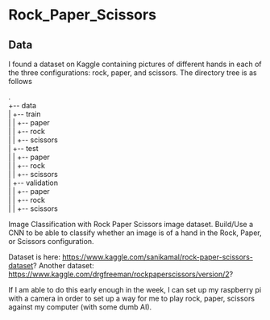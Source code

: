 # Rock_Paper_Scissors

## Data
I found a dataset on Kaggle containing pictures of different hands in each of the three configurations: rock, paper, and scissors. The directory tree is as follows 

.<br />
+-- data <br />
|   +-- train<br />
|   |   +-- paper<br />
|   |   +-- rock<br />
|   |   +-- scissors<br />
|   +-- test<br />
|   |   +-- paper<br />
|   |   +-- rock<br />
|   |   +-- scissors<br />
|   +-- validation<br />
|   |   +-- paper<br />
|   |   +-- rock<br />
|   |   +-- scissors<br />

Image Classification with Rock Paper Scissors image dataset. Build/Use a CNN to be able to classify whether an image is of a hand in the Rock, Paper, or Scissors configuration. 

Dataset is here: https://www.kaggle.com/sanikamal/rock-paper-scissors-dataset?
Another dataset: https://www.kaggle.com/drgfreeman/rockpaperscissors/version/2?

If I am able to do this early enough in the week, I can set up my raspberry pi with a camera in order to set up a way for me to play rock, paper, scissors against my computer (with some dumb AI).
